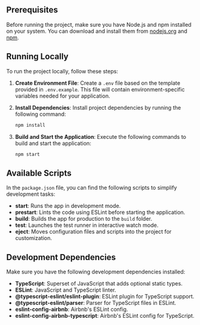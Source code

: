 ## Prerequisites

Before running the project, make sure you have Node.js and npm installed on your system. You can download and install them from [nodejs.org](https://nodejs.org/en/download) and [npm](https://docs.npmjs.com/downloading-and-installing-node-js-and-npm).

## Running Locally

To run the project locally, follow these steps:

1. **Create Environment File**: Create a `.env` file based on the template provided in `.env.example`. This file will contain environment-specific variables needed for your application.

2. **Install Dependencies**: Install project dependencies by running the following command:

   ```bash
   npm install
   ```

3. **Build and Start the Application**: Execute the following commands to build and start the application:

   ```bash
   npm start
   ```

## Available Scripts

In the `package.json` file, you can find the following scripts to simplify development tasks:

- **start**: Runs the app in development mode.
- **prestart**: Lints the code using ESLint before starting the application.
- **build**: Builds the app for production to the `build` folder.
- **test**: Launches the test runner in interactive watch mode.
- **eject**: Moves configuration files and scripts into the project for customization.

## Development Dependencies

Make sure you have the following development dependencies installed:

- **TypeScript**: Superset of JavaScript that adds optional static types.
- **ESLint**: JavaScript and TypeScript linter.
- **@typescript-eslint/eslint-plugin**: ESLint plugin for TypeScript support.
- **@typescript-eslint/parser**: Parser for TypeScript files in ESLint.
- **eslint-config-airbnb**: Airbnb's ESLint config.
- **eslint-config-airbnb-typescript**: Airbnb's ESLint config for TypeScript.

